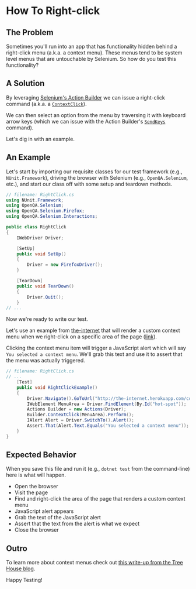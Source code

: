 # How To Right-click

## The Problem

Sometimes you'll run into an app that has functionality hidden behind a right-click menu (a.k.a. a context menu). These menus tend to be system level menus that are untouchable by Selenium. So how do you test this functionality?

## A Solution

By leveraging [Selenium's Action Builder](http://seleniumhq.github.io/selenium/docs/api/dotnet/html/T_OpenQA_Selenium_Interactions_Actions.htm) we can issue a right-click command (a.k.a. a [`ContextClick`](http://seleniumhq.github.io/selenium/docs/api/dotnet/html/M_OpenQA_Selenium_Interactions_Actions_ContextClick.htm)).

We can then select an option from the menu by traversing it with keyboard arrow keys (which we can issue with the Action Builder's [`SendKeys`](http://seleniumhq.github.io/selenium/docs/api/dotnet/html/M_OpenQA_Selenium_Interactions_Actions_SendKeys_1.htm) command).

Let's dig in with an example.

## An Example

Let's start by importing our requisite classes for our test framework (e.g., `NUnit.Framework`), driving the browser with Selenium (e.g., `OpenQA.Selenium`, etc.), and start our class off with some setup and teardown methods.

```csharp
// filename: RightClick.cs
using NUnit.Framework;
using OpenQA.Selenium;
using OpenQA.Selenium.Firefox;
using OpenQA.Selenium.Interactions;

public class RightClick
{
    IWebDriver Driver;

    [SetUp]
    public void SetUp()
    {
        Driver = new FirefoxDriver();
    }

    [TearDown]
    public void TearDown()
    {
        Driver.Quit();
    }
// ...
```

Now we're ready to write our test.

Let's use an example from [the-internet](https://github.com/tourdedave/the-internet) that will render a custom context menu when we right-click on a specific area of the page ([link](http://the-internet.herokuapp.com/context_menu)).

Clicking the context menu item will trigger a JavaScript alert which will say `You selected a context menu`. We'll grab this text and use it to assert that the menu was actually triggered.

```csharp
// filename: RightClick.cs
// ...
    [Test]
    public void RightClickExample()
    {
        Driver.Navigate().GoToUrl("http://the-internet.herokuapp.com/context_menu");
        IWebElement MenuArea = Driver.FindElement(By.Id("hot-spot"));
        Actions Builder = new Actions(Driver);
        Builder.ContextClick(MenuArea).Perform();
        IAlert Alert = Driver.SwitchTo().Alert();
        Assert.That(Alert.Text.Equals("You selected a context menu"));
    }
}
```

## Expected Behavior

When you save this file and run it (e.g., `dotnet test` from the command-line) here is what will happen.

+ Open the browser
+ Visit the page
+ Find and right-click the area of the page that renders a custom context menu
+ JavaScript alert appears
+ Grab the text of the JavaScript alert
+ Assert that the text from the alert is what we expect
+ Close the browser

## Outro

To learn more about context menus check out [this write-up from the Tree House blog](http://blog.teamtreehouse.com/building-html5-context-menus).

Happy Testing!


